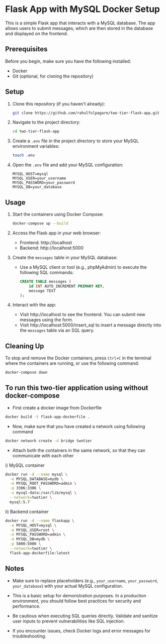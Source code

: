  
# Flask App with MySQL Docker Setup

This is a simple Flask app that interacts with a MySQL database. The app allows users to submit messages, which are then stored in the database and displayed on the frontend.

## Prerequisites

Before you begin, make sure you have the following installed:

- Docker
- Git (optional, for cloning the repository)

## Setup

1. Clone this repository (if you haven't already):

   ```bash
   git clone https://github.com/rahulfulpagare/two-tier-flask-app.git
   ```

2. Navigate to the project directory:

   ```bash
   cd two-tier-flask-app
   ```

3. Create a `.env` file in the project directory to store your MySQL environment variables:

   ```bash
   touch .env
   ```

4. Open the `.env` file and add your MySQL configuration:

   ```
   MYSQL_HOST=mysql
   MYSQL_USER=your_username
   MYSQL_PASSWORD=your_password
   MYSQL_DB=your_database
   ```

## Usage

1. Start the containers using Docker Compose:

   ```bash
   docker-compose up --build
   ```

2. Access the Flask app in your web browser:

   - Frontend: http://localhost
   - Backend: http://localhost:5000

3. Create the `messages` table in your MySQL database:

   - Use a MySQL client or tool (e.g., phpMyAdmin) to execute the following SQL commands:
   
     ```sql
     CREATE TABLE messages (
         id INT AUTO_INCREMENT PRIMARY KEY,
         message TEXT
     );
     ```

4. Interact with the app:

   - Visit http://localhost to see the frontend. You can submit new messages using the form.
   - Visit http://localhost:5000/insert_sql to insert a message directly into the `messages` table via an SQL query.

## Cleaning Up

To stop and remove the Docker containers, press `Ctrl+C` in the terminal where the containers are running, or use the following command:

```bash
docker-compose down
```

## To run this two-tier application using  without docker-compose

- First create a docker image from Dockerfile
```bash
docker build -t flask-app-dockerfile .
```

- Now, make sure that you have created a network using following command
```bash
docker network create -d bridge twotier
```

- Attach both the containers in the same network, so that they can communicate with each other

i) MySQL container 
```bash
docker run -d --name mysql \
  -e MYSQL_DATABASE=mydb \
  -e MYSQL_ROOT_PASSWORD=admin \
  -p 3306:3306 \
  -v mysql-data:/var/lib/mysql \
  --network=twotier \
  mysql:5.7
```
ii) Backend container
```bash
docker run -d --name flaskapp \
  -e MYSQL_HOST=mysql \
  -e MYSQL_USER=root \
  -e MYSQL_PASSWORD=admin \
  -e MYSQL_DB=mydb \
  -p 5000:5000 \
  --network=twotier \
  flask-app-dockerfile:latest

```

## Notes

- Make sure to replace placeholders (e.g., `your_username`, `your_password`, `your_database`) with your actual MySQL configuration.

- This is a basic setup for demonstration purposes. In a production environment, you should follow best practices for security and performance.

- Be cautious when executing SQL queries directly. Validate and sanitize user inputs to prevent vulnerabilities like SQL injection.

- If you encounter issues, check Docker logs and error messages for troubleshooting.

```

